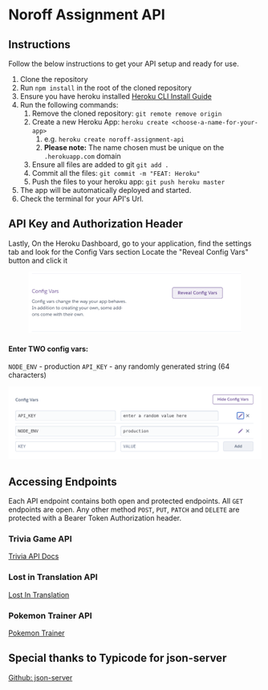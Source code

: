 # Noroff Assignment API

## Instructions
Follow the below instructions to get your API setup and ready for use.

1. Clone the repository
2. Run `npm install` in the root of the cloned repository
3. Ensure you have heroku installed [Heroku CLI Install Guide](https://devcenter.heroku.com/articles/heroku-cli#download-and-install)
4. Run the following commands:
   1. Remove the cloned repository: `git remote remove origin`
   2. Create a new Heroku App: `heroku create <choose-a-name-for-your-app>`
      1. e.g. `heroku create noroff-assignment-api`
      2. **Please note:** The name chosen must be unique on the `.herokuapp.com` domain
   3. Ensure all files are added to git `git add .`
   4. Commit all the files: `git commit -m "FEAT: Heroku"`
   5. Push the files to your heroku app: `git push heroku master`
5. The app will be automatically deployed and started.
6. Check the terminal for your API's Url.

## API Key and Authorization Header

Lastly, On the Heroku Dashboard, go to your application, find the settings tab and look for the Config Vars section
Locate the "Reveal Config Vars" button and click it 
<figure>
<img src="docs/assets/config-vars.png" alt="Reveal Heroku's Config Vars" />
</figure>

#### **Enter TWO config vars:**
`NODE_ENV` - production
`API_KEY` - any randomly generated string (64 characters)

![img.png](./docs/assets/config-vars-values.png)


## Accessing Endpoints

Each API endpoint contains both open and protected endpoints. All `GET` endpoints are open. Any other method `POST`, `PUT`, `PATCH` and `DELETE` are protected with a Bearer Token Authorization header.

### Trivia Game API
[Trivia API Docs](./docs/trivia.md)

### Lost in Translation API
[Lost In Translation](./docs/lost-in-translation.md)

### Pokemon Trainer API
[Pokemon Trainer](./docs/lost-in-translation.md)


## Special thanks to Typicode for json-server

[Github: json-server](https://github.com/typicode/json-server)